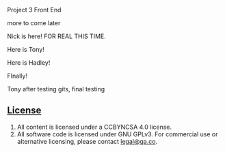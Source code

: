 Project 3 Front End

more to come later

Nick is here! FOR REAL THIS TIME.

Here is Tony!

Here is Hadley!

FInally!

Tony after testing gits, final testing


## [License](LICENSE)

1.  All content is licensed under a CC­BY­NC­SA 4.0 license.
1.  All software code is licensed under GNU GPLv3. For commercial use or
    alternative licensing, please contact legal@ga.co.

